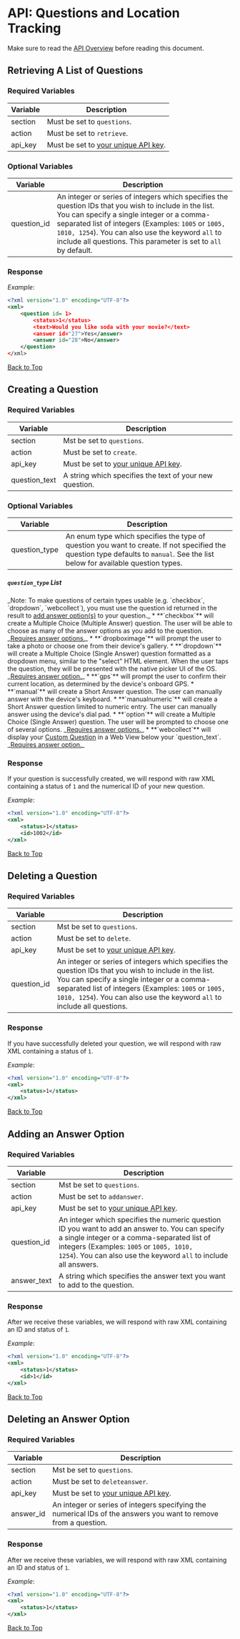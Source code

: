 <a name="head"></a><h1>API: Questions and Location Tracking</h1>

Make sure to read the [API Overview](../README.md) before reading this document.

<a name="retrieve"></a><h2>Retrieving A List of Questions</h2>

<h3>Required Variables</h3>

| Variable | Description |
| -------- | ----------- |
| section | Must be set to <code>questions</code>. |
| action | Must be set to <code>retrieve</code>. |
| api_key | Must be set to [your unique API key][1]. |

<h3>Optional Variables</h3>

| Variable | Description |
| -------- | ----------- |
| question_id | An integer or series of integers which specifies the question IDs that you wish to include in the list. You can specify a single integer or a comma-separated list of integers (Examples: <code>1005</code> or <code>1005, 1010, 1254</code>). You can also use the keyword <code>all</code> to include all questions. This parameter is set to <code>all</code> by default. |

<h3>Response</h3>

*Example*:

~~~ .xml
<?xml version="1.0" encoding="UTF-8"?>
<xml>
    <question id= 1>
        <status>1</status>
        <text>Would you like soda with your movie?</text>
        <answer id="27">Yes</answer>
        <answer id="28">No</answer>
    </question>
</xml>
~~~

[Back to Top](#head)

<a name="create"></a><h2>Creating a Question</h2>

<h3>Required Variables</h3>

| Variable | Description |
| -------- | ----------- |
| section | Mst be set to <code>questions</code>. |
| action | Must be set to <code>create</code>. |
| api_key | Must be set to [your unique API key][1]. |
| question_text | A string which specifies the text of your new question. |

<h3>Optional Variables</h3>

| Variable | Description |
| -------- | ----------- |
| question_type | An enum type which specifies the type of question you want to create. If not specified the question type defaults to <code>manual</code>. See the list below for available question types.|

<h5><code>question_type</code> List</h5>
_Note: To make questions of certain types usable (e.g. `checkbox`, `dropdown`, `webcollect`), you must use the question id returned in the result to <a href="#add">add answer option(s)</a> to your question._
* **`checkbox`** will create a Multiple Choice (Multiple Answer) question. The user will be able to choose as many of the answer options as you add to the question. _<a href="#add">Requires answer options.</a>_
* **`dropboximage`** will prompt the user to take a photo or choose one from their device's gallery. 
* **`dropdown`** will create a Multiple Choice (Single Answer) question formatted as a dropdown menu, similar to the "select" HTML element. When the user taps the question, they will be presented with the native picker UI of the OS. _<a href="#add">Requires answer option.</a>_
* **`gps`** will prompt the user to confirm their current location, as determined by the device's onboard GPS.
* **`manual`** will create a Short Answer question. The user can manually answer with the device's keyboard.
* **`manualnumeric`** will create a Short Answer question limited to numeric entry. The user can manually answer using the device's dial pad.
* **`option`** will create a Multiple Choice (Single Answer) question. The user will be prompted to choose one of several options. _<a href="#add">Requires answer options.</a>_
* **`webcollect`** will display your <a href="CustomQuestions.md">Custom Question</a> in a Web View below your `question_text`. _<a href="#add">Requires answer option.</a>_

<h3>Response</h3>

If your question is successfully created, we will respond with raw XML containing a status of <code>1</code> and the numerical ID of your new question.

*Example*:

~~~ .xml
<?xml version="1.0" encoding="UTF-8"?>
<xml>
    <status>1</status>
    <id>1002</id>
</xml>
~~~

[Back to Top](#head)

<a name="delete"></a><h2>Deleting a Question</h2>

<h3>Required Variables</h3>

| Variable | Description |
| -------- | ----------- |
| section | Mst be set to <code>questions</code>. |
| action | Must be set to <code>delete</code>. |
| api_key | Must be set to [your unique API key][1]. |
| question_id | An integer or series of integers which specifies the question IDs that you wish to include in the list. You can specify a single integer or a comma-separated list of integers (Examples: <code>1005</code> or <code>1005, 1010, 1254</code>). You can also use the keyword <code>all</code> to include all questions. |

<h3>Response</h3>

If you have successfully deleted your question, we will respond with raw XML containing a status of <code>1</code>.

*Example*:

~~~ .xml
<?xml version="1.0" encoding="UTF-8"?>
<xml>
    <status>1</status>
</xml>
~~~

[Back to Top](#head)

<a name="add"></a><h2>Adding an Answer Option</h2>

<h3>Required Variables</h3>

| Variable | Description |
| -------- | ----------- |
| section | Mst be set to <code>questions</code>. |
| action | Must be set to <code>addanswer</code>. |
| api_key | Must be set to [your unique API key][1]. |
| question_id | An integer which specifies the numeric question ID you want to add an answer to. You can specify a single integer or a comma-separated list of integers (Examples: <code>1005</code> or <code>1005, 1010, 1254</code>). You can also use the keyword <code>all</code> to include all answers. |
| answer_text | A string which specifies the answer text you want to add to the question. |

<h3>Response</h3>

After we receive these variables, we will respond with raw XML containing an ID and status of <code>1</code>.

*Example*:

~~~ .xml
<?xml version="1.0" encoding="UTF-8"?>
<xml>
    <status>1</status>
    <id>1</id>
</xml>
~~~

[Back to Top](#head)

<a name="deleteanswer"></a><h2>Deleting an Answer Option</h2>

<h3>Required Variables</h3>

| Variable | Description |
| -------- | ----------- |
| section | Mst be set to <code>questions</code>. |
| action | Must be set to <code>deleteanswer</code>. |
| api_key | Must be set to [your unique API key][1]. |
| answer_id | An integer or series of integers specifying the numerical IDs of the answers you want to remove from a question. |

<h3>Response</h3>

After we receive these variables, we will respond with raw XML containing an ID and status of <code>1</code>.

*Example*:

~~~ .xml
<?xml version="1.0" encoding="UTF-8"?>
<xml>
    <status>1</status>
</xml>
~~~

[Back to Top](#head)

[1]:../README.md#finding
